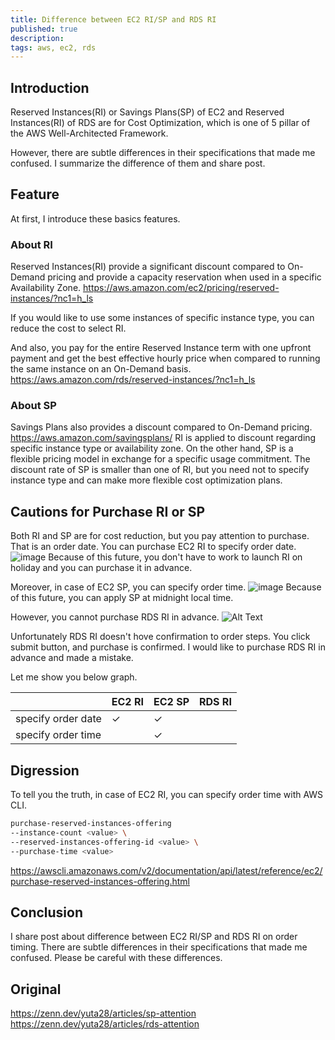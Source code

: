 ```yaml
---
title: Difference between EC2 RI/SP and RDS RI
published: true
description:
tags: aws, ec2, rds
---
```


## Introduction

Reserved Instances(RI) or Savings Plans(SP) of EC2 and Reserved Instances(RI) of RDS are for Cost Optimization, which is one of 5 pillar of the AWS Well-Architected Framework.

However, there are subtle differences in their specifications that made me confused. I summarize the difference of them and share post.

## Feature

At first, I introduce these basics features.

### About RI

Reserved Instances(RI) provide a significant discount compared to On-Demand pricing and provide a capacity reservation when used in a specific Availability Zone. https://aws.amazon.com/ec2/pricing/reserved-instances/?nc1=h_ls

If you would like to use some instances of specific instance type, you can reduce the cost to select RI.

And also, you pay for the entire Reserved Instance term with one upfront payment and get the best effective hourly price when compared to running the same instance on an On-Demand basis. https://aws.amazon.com/rds/reserved-instances/?nc1=h_ls

### About SP

Savings Plans also provides a discount compared to On-Demand pricing. https://aws.amazon.com/savingsplans/ RI is applied to discount regarding specific instance type or availability zone. On the other hand, SP is a flexible pricing model in exchange for a specific usage commitment. The discount rate of SP is smaller than one of RI, but you need not to specify instance type and can make more flexible cost optimization plans.

## Cautions for Purchase RI or SP

Both RI and SP are for cost reduction, but you pay attention to purchase. That is an order date. You can purchase EC2 RI to specify order date. ![image](https://dev-to-uploads.s3.amazonaws.com/uploads/articles/2qxkxljyu2cmbjvrafq1.png) Because of this future, you don't have to work to launch RI on holiday and you can purchase it in advance.

Moreover, in case of EC2 SP, you can specify order time. ![image](https://dev-to-uploads.s3.amazonaws.com/uploads/articles/5yb0xlqgafjdydmt2h89.png) Because of this future, you can apply SP at midnight local time.

However, you cannot purchase RDS RI in advance. ![Alt Text](https://dev-to-uploads.s3.amazonaws.com/uploads/articles/f0neutysqhevknanb9lb.png)

Unfortunately RDS RI doesn't hove confirmation to order steps. You click submit button, and purchase is confirmed. I would like to purchase RDS RI in advance and made a mistake.

Let me show you below graph.

|                    | EC2 RI | EC2 SP | RDS RI |
| ------------------ | ------ | ------ | ------ |
| specify order date | ✓      | ✓      |        |
| specify order time |        | ✓      |        |

## Digression

To tell you the truth, in case of EC2 RI, you can specify order time with AWS CLI.

```bash
purchase-reserved-instances-offering
--instance-count <value> \
--reserved-instances-offering-id <value> \
--purchase-time <value>
```

https://awscli.amazonaws.com/v2/documentation/api/latest/reference/ec2/purchase-reserved-instances-offering.html

## Conclusion

I share post about difference between EC2 RI/SP and RDS RI on order timing. There are subtle differences in their specifications that made me confused. Please be careful with these differences.

## Original

https://zenn.dev/yuta28/articles/sp-attention https://zenn.dev/yuta28/articles/rds-attention
